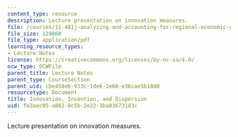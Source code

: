 ```yaml
---
content_type: resource
description: Lecture presentation on innovation measures.
file: /courses/11-481j-analyzing-and-accounting-for-regional-economic-growth-spring-2009/fe3aec05a8820c5b2e223ba836731d3c_MIT11_481Js09_lec13.pdf
file_size: 129860
file_type: application/pdf
learning_resource_types:
- Lecture Notes
license: https://creativecommons.org/licenses/by-nc-sa/4.0/
ocw_type: OCWFile
parent_title: Lecture Notes
parent_type: CourseSection
parent_uid: cbe458e0-933c-1de6-2e60-e36cae5b18d0
resourcetype: Document
title: Innovation, Invention, and Dispersion
uid: fe3aec05-a882-0c5b-2e22-3ba836731d3c
---
```

Lecture presentation on innovation measures.